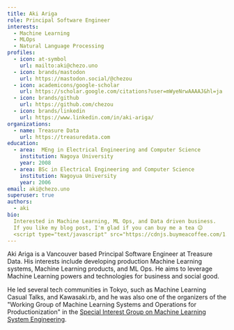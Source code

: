 ```yaml
---
title: Aki Ariga
role: Principal Software Engineer
interests:
  - Machine Learning
  - MLOps
  - Natural Language Processing
profiles:
  - icon: at-symbol
    url: mailto:aki@chezo.uno
  - icon: brands/mastodon
    url: https://mastodon.social/@chezou
  - icon: academicons/google-scholar
    url: https://scholar.google.com/citations?user=mWyeNrwAAAAJ&hl=ja
  - icon: brands/github
    url: https://github.com/chezou
  - icon: brands/linkedin
    url: https://www.linkedin.com/in/aki-ariga/
organizations:
  - name: Treasure Data
    url: https://treasuredata.com
education:
  - area:  MEng in Electrical Engineering and Computer Science
    institution: Nagoya University
    year: 2008
  - area: BSc in Electrical Engineering and Computer Science
    institution: Nagoyua University
    year: 2006
email: aki@chezo.uno
superuser: true
authors:
  - aki
bio:
  Interested in Machine Learning, ML Ops, and Data driven business.
  If you like my blog post, I'm glad if you can buy me a tea 😉
  <script type="text/javascript" src="https://cdnjs.buymeacoffee.com/1.0.0/button.prod.min.js" data-name="bmc-button" data-slug="chezou" data-color="#5F7FFF" data-emoji="🍵"  data-font="Cookie" data-text="Buy me a tea" data-outline-color="#000000" data-font-color="#ffffff" data-coffee-color="#FFDD00" ></script>
---
```


Aki Ariga is a Vancouver based Principal Software Engineer at Treasure Data. His interests include developing production Machine Learning systems, Machine Learning products, and ML Ops. He aims to leverage Machine Learning powers and technologies for business and social good.

He led several tech communities in Tokyo, such as Machine Learning Casual Talks, and Kawasaki.rb, and he was also one of the organizers of the "Working Group of Machine Learning Systems and Operations for Productionization" in the [Special Interest Group on Machine Learning System Engineering](https://sites.google.com/view/sig-mlse).
